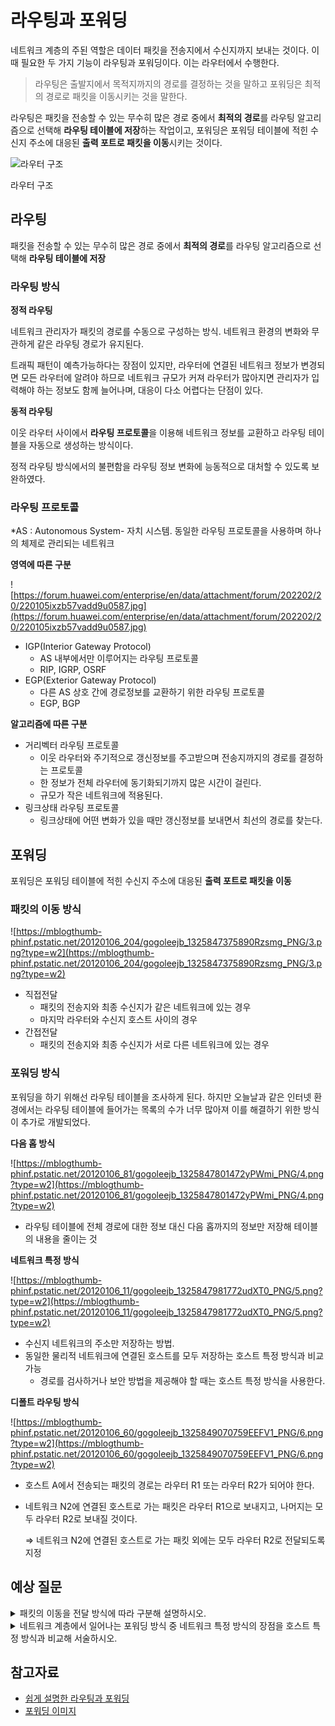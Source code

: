 # 라우팅과 포워딩

네트워크 계층의 주된 역할은 데이터 패킷을 전송지에서 수신지까지 보내는 것이다. 
이때 필요한 두 가지 기능이 라우팅과 포워딩이다. 이는 라우터에서 수행한다.

> 라우팅은 출발지에서 목적지까지의 경로를 결정하는 것을 말하고
포워딩은 최적의 경로로 패킷을 이동시키는 것을 말한다.
> 

라우팅은 패킷을 전송할 수 있는 무수히 많은 경로 중에서 **최적의 경로**를 라우팅 알고리즘으로 선택해 **라우팅 테이블에 저장**하는 작업이고, 
포워딩은 포워딩 테이블에 적힌 수신지 주소에 대응된 **출력 포트로 패킷을 이동**시키는 것이다.

![라우터 구조](https://blog.kakaocdn.net/dn/QZhTx/btqZrfLgaP6/YX5YTaLz7wa9DL6ISdLQh1/img.png)

라우터 구조

## 라우팅

패킷을 전송할 수 있는 무수히 많은 경로 중에서 **최적의 경로**를 라우팅 알고리즘으로 선택해 **라우팅 테이블에 저장**

### 라우팅 방식

**정적 라우팅**

네트워크 관리자가 패킷의 경로를 수동으로 구성하는 방식. 네트워크 환경의 변화와 무관하게 같은 라우팅 경로가 유지된다.

트래픽 패턴이 예측가능하다는 장점이 있지만, 
라우터에 연결된 네트워크 정보가 변경되면 모든 라우터에 알려야 하므로 네트워크 규모가 커져 라우터가 많아지면 관리자가 입력해야 하는 정보도 함께 늘어나며, 대응이 다소 어렵다는 단점이 있다.

**동적 라우팅**

이웃 라우터 사이에서 **라우팅 프로토콜**을 이용해 네트워크 정보를 교환하고 라우팅 테이블을 자동으로 생성하는 방식이다.

정적 라우팅 방식에서의 불편함을 라우팅 정보 변화에 능동적으로 대처할 수 있도록 보완하였다.

### 라우팅 프로토콜

*AS : Autonomous System- 자치 시스템. 동일한 라우팅 프로토콜을 사용하며 하나의 체제로 관리되는 네트워크

**영역에 따른 구분**

![https://forum.huawei.com/enterprise/en/data/attachment/forum/202202/20/220105ixzb57vadd9u0587.jpg](https://forum.huawei.com/enterprise/en/data/attachment/forum/202202/20/220105ixzb57vadd9u0587.jpg)

- IGP(Interior Gateway Protocol)
    - AS 내부에서만 이루어지는 라우팅 프로토콜
    - RIP, IGRP, OSRF
- EGP(Exterior Gateway Protocol)
    - 다른 AS 상호 간에 경로정보를 교환하기 위한 라우팅 프로토콜
    - EGP, BGP

**알고리즘에 따른 구분**

- 거리벡터 라우팅 프로토콜
    - 이웃 라우터와 주기적으로 갱신정보를 주고받으며 전송지까지의 경로를 결정하는 프로토콜
    - 한 정보가 전체 라우터에 동기화되기까지 많은 시간이 걸린다.
    - 규모가 작은 네트워크에 적용된다.
- 링크상태 라우팅 프로토콜
    - 링크상태에 어떤 변화가 있을 때만 갱신정보를 보내면서 최선의 경로를 찾는다.

## 포워딩

포워딩은 포워딩 테이블에 적힌 수신지 주소에 대응된 **출력 포트로 패킷을 이동**

### 패킷의 이동 방식

![https://mblogthumb-phinf.pstatic.net/20120106_204/gogoleejb_1325847375890Rzsmg_PNG/3.png?type=w2](https://mblogthumb-phinf.pstatic.net/20120106_204/gogoleejb_1325847375890Rzsmg_PNG/3.png?type=w2)

- 직접전달
    - 패킷의 전송지와 최종 수신지가 같은 네트워크에 있는 경우
    - 마지막 라우터와 수신지 호스트 사이의 경우
- 간접전달
    - 패킷의 전송지와 최종 수신지가 서로 다른 네트워크에 있는 경우

### 포워딩 방식

포워딩을 하기 위해선 라우팅 테이블을 조사하게 된다. 하지만 오늘날과 같은 인터넷 환경에서는 라우팅 테이블에 들어가는 목록의 수가 너무 많아져 이를 해결하기 위한 방식이 추가로 개발되었다.

**다음 홉 방식**

![https://mblogthumb-phinf.pstatic.net/20120106_81/gogoleejb_1325847801472yPWmi_PNG/4.png?type=w2](https://mblogthumb-phinf.pstatic.net/20120106_81/gogoleejb_1325847801472yPWmi_PNG/4.png?type=w2)

- 라우팅 테이블에 전체 경로에 대한 정보 대신 다음 홉까지의 정보만 저장해 테이블의 내용을 줄이는 것

**네트워크 특정 방식**

![https://mblogthumb-phinf.pstatic.net/20120106_11/gogoleejb_1325847981772udXT0_PNG/5.png?type=w2](https://mblogthumb-phinf.pstatic.net/20120106_11/gogoleejb_1325847981772udXT0_PNG/5.png?type=w2)

- 수신지 네트워크의 주소만 저장하는 방법.
- 동일한 물리적 네트워크에 연결된 호스트를 모두 저장하는 호스트 특정 방식과 비교 가능
    - 경로를 검사하거나 보안 방법을 제공해야 할 때는 호스트 특정 방식을 사용한다.

**디폴트 라우팅 방식**

![https://mblogthumb-phinf.pstatic.net/20120106_60/gogoleejb_1325849070759EEFV1_PNG/6.png?type=w2](https://mblogthumb-phinf.pstatic.net/20120106_60/gogoleejb_1325849070759EEFV1_PNG/6.png?type=w2)

- 호스트 A에서 전송되는 패킷의 경로는 라우터 R1 또는 라우터 R2가 되어야 한다.
- 네트워크 N2에 연결된 호스트로 가는 패킷은 라우터 R1으로 보내지고, 나머지는 모두 라우터 R2로 보내질 것이다.
    
    ⇒ 네트워크 N2에 연결된 호스트로 가는 패킷 외에는 모두 라우터 R2로 전달되도록 지정
    

## 예상 질문

<details>
<summary> 패킷의 이동을 전달 방식에 따라 구분해 설명하시오.</summary>
  <div markdown="1">
     전송지와 최종 수신지가 서로 다른 네트워크에 연결되어 있는 경우, 최종 수신지가 연결된 네트워크의 라우터에 도달할 때까지 라우터에서 라우터로 간접 전달되며, 마지막 라우터와 호스트 사이에는 직접 전달이 수행됩니다.
    <br />
    - 직접 전달은 패킷의 전송지과 최종 수신지가 같은 네트워크에 있거나 마지막 라우터와 수신지 호스트 사이에 있을 경우 발생합니다.<br />
    - 간접 전달은 패킷의 전송지와 최종 수신지가 서로 다른 네트워크에 있을 때 발생합니다.
  </div>
</details>

<details>
<summary> 네트워크 계층에서 일어나는 포워딩 방식 중 네트워크 특정 방식의 장점을 호스트 특정 방식과 비교해 서술하시오.</summary>
  <div markdown="1">
   호스트 특정 방식에서는 동일한 물리적 네트워크에 연결된 호스트를 모두 저장합니다.<br />
   이와 달리 네트워크 특정 방식에서는 수신지 네트워크의 주소만 저장하므로 라우팅 테이블의 항목이 하나로 줄어드는 장점이 있습니다.
  </div>
</details>






## 참고자료

- [쉽게 설명한 라우팅과 포워딩](https://nenunena.tistory.com/52)
- [포워딩 이미지](https://m.blog.naver.com/PostView.naver?isHttpsRedirect=true&blogId=gogoleejb&logNo=20147648734)
